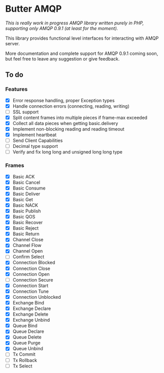 # Butter AMQP

_This is really work in progress AMQP library written purely in PHP, supporting only AMQP 0.9.1 (at least for the moment)._
 
This library provides functional level interfaces for interacting with AMQP server.

More documentation and complete support for AMQP 0.9.1 coming soon, but feel free to leave any suggestion or give feedback.

## To do

### Features

- [x] Error response handling, proper Exception types
- [x] Handle connection errors (connecting, reading, writing)
- [ ] SSL support
- [x] Split content frames into multiple pieces if frame-max exceeded
- [x] Collect all data pieces when getting basic.delivery
- [x] Implement non-blocking reading and reading timeout
- [x] Implement heartbeat
- [ ] Send Client Capabilities
- [ ] Decimal type support
- [ ] Verify and fix long long and unsigned long long type

### Frames

- [x] Basic ACK
- [x] Basic Cancel
- [x] Basic Consume
- [x] Basic Deliver
- [x] Basic Get
- [x] Basic NACK
- [x] Basic Publish
- [x] Basic QOS
- [x] Basic Recover
- [x] Basic Reject
- [x] Basic Return
- [x] Channel Close
- [x] Channel Flow
- [x] Channel Open
- [ ] Confirm Select
- [x] Connection Blocked
- [x] Connection Close
- [x] Connection Open
- [ ] Connection Secure
- [x] Connection Start
- [x] Connection Tune
- [x] Connection Unblocked
- [x] Exchange Bind
- [x] Exchange Declare
- [x] Exchange Delete
- [x] Exchange Unbind
- [x] Queue Bind
- [x] Queue Declare
- [x] Queue Delete
- [x] Queue Purge
- [x] Queue Unbind
- [ ] Tx Commit
- [ ] Tx Rollback
- [ ] Tx Select
